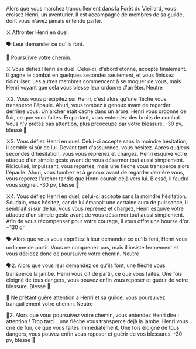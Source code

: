 Alors que vous marchez tranquillement dans la Forêt du Vieillard, vous croisez Henri, un aventurier. Il est accompagné de membres de sa guilde, dont vous n'avez jamais entendu parler.

⚔️ Affronter Henri en duel.

🗣️ Leur demander ce qu'ils font.

🚶 Poursuivre votre chemin.

⚔️
Vous défiez Henri en duel. Celui-ci, d'abord étonné, accepte finalement. Il gagne le combat en quelques secondes seulement, et vous finissez ridiculiser. Les autres membres commencent à se moquer de vous, mais Henri voyant que cela vous blesse leur ordonne d'arrêter.
Neutre

⚔️2.
Vous vous précipitez sur Henri, c'est alors qu'une flèche vous transperce l'épaule. Ahuri, vous tombez à genoux avant de regarder derrière vous. Un archer était caché dans un arbre. Henri vous ordonne de fuir, ce que vous faites. En partant, vous entendez des bruits de combat. Vous n'y prêtez pas attention, plus préoccupé par votre blessure.
-30 pv, blessé 🤕

⚔️3.
Vous défiez Henri en duel. Celui-ci accepte sans la moindre hésitation, il semble si sûr de lui. Devant tant d'assurence, vous hésitez. Après quqleus secondes d'hésitation, vous vous reprenez et chargez. Henri esquive votre attaque d'un simple geste avant de vous désarmer tout aussi simplement. Ridiculisé, impuissant, vous repartez, mais une flèche vous transperce alors l'épaule. Ahuri, vous tombez et à genoux avant de regarder derrière vous, vous repérez l'archer tandis que Henri courait déjà vers lui. Blessé, il faudra vous soigner.
-30 pv, blessé 🤕

⚔️4.
Vous défiez Henri en duel, celui-ci accepte sans la moindre hésitation. Soudain, vous hésitez, car de lui émanait une certaine aura de puissance, il semblait si sûr de lui. Vous vous reprenez et chargez, Henri esquive votre attaque d'un simple geste avant de vous désarmer tout aussi simplement. Afin de vous récompenser pour votre courage, il vous offre une bourse d'or. 
+130 or

🗣️
Alors que vous vous apprêtez à leur demander ce qu'ils font, Henri vous ordonne de partir. Vous ne comprenez pas, mais il insiste fermement et vous décidez donc de poursuivre votre chemin.
Neutre

🗣️2.
Alors que vous leur demandez ce qu'ils font, une flèche vous transperce la jambe. Henri vous dit de partir, ce que vous faites. Une fois éloigné de tous dangers, vous pouvez enfin vous reposer et guérir de votre blessure.
Blessé 🤕

🚶
Ne prêtant guère attention à Henri et sa guilde, vous poursuivez tranquillement votre chemin.
Neutre

🚶2.
Alors que vous poursuivez votre chemin, vous entendez Henri dire : attention ! Trop tard... une flèche vous transperce déjà la jambe. Henri vous crie de fuir, ce que vous faites immédiatement. Une fois éloigné de tous dangers, vous pouvez enfin vous reposer et guérir de vos blessures.
-30 pv, blessé 🤕
